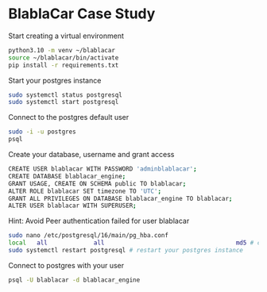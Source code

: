 # BlablaCar Case Study

Start creating a virtual environment
```bash
python3.10 -m venv ~/blablacar
source ~/blablacar/bin/activate 
pip install -r requirements.txt
```

Start your postgres instance
```bash
sudo systemctl status postgresql
sudo systemctl start postgresql
```

Connect to the postgres default user
```bash
sudo -i -u postgres
psql
```

Create your database, username and grant access
```bash
CREATE USER blablacar WITH PASSWORD 'adminblablacar';
CREATE DATABASE blablacar_engine;
GRANT USAGE, CREATE ON SCHEMA public TO blablacar;
ALTER ROLE blablacar SET timezone TO 'UTC';
GRANT ALL PRIVILEGES ON DATABASE blablacar_engine TO blablacar;
ALTER USER blablacar WITH SUPERUSER;
```

Hint: Avoid Peer authentication failed for user blablacar
```bash
sudo nano /etc/postgresql/16/main/pg_hba.conf
local   all             all                                     md5 # change this line (change peer to md5)
sudo systemctl restart postgresql # restart your postgres instance
```

Connect to postgres with your user
```bash
psql -U blablacar -d blablacar_engine
```

